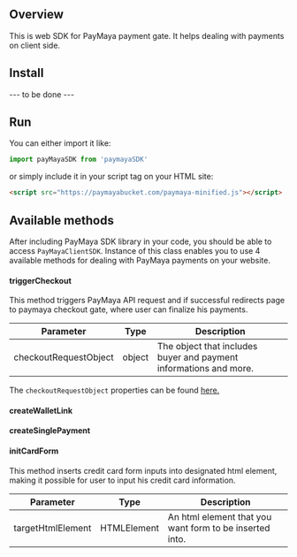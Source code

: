 ## Overview

This is web SDK for PayMaya payment gate. It helps dealing with payments on client side. 

## Install

--- to be done ---

## Run

You can either import it like:

```javascript
import payMayaSDK from 'paymayaSDK'
```

or simply include it in your script tag on your HTML site:

```html
<script src="https://paymayabucket.com/paymaya-minified.js"></script>
```

## Available methods

After including PayMaya SDK library in your code, you should be able to access `PayMayaClientSDK`. Instance of this class enables you to use 4 available methods for dealing with PayMaya payments on your website.

#### triggerCheckout
This method triggers PayMaya API request and if successful redirects page to paymaya checkout gate, where user can finalize his payments. 

| Parameter             | Type   | Description                                                       |
|-----------------------|--------|-------------------------------------------------------------------|
| checkoutRequestObject | object | The object that includes buyer and payment informations and more. |
The `checkoutRequestObject` properties can be found [here.](https://developers.paymaya.com/blog/entry/paymaya-checkout-api-overview#checkoutObject)


#### createWalletLink

#### createSinglePayment

#### initCardForm
This method inserts credit card form inputs into designated html element, making it possible for user to input his credit card information.

| Parameter             | Type   | Description                                                       |
|-----------------------|--------|-------------------------------------------------------------------|
| targetHtmlElement | HTMLElement | An html element that you want form to be inserted into. |
